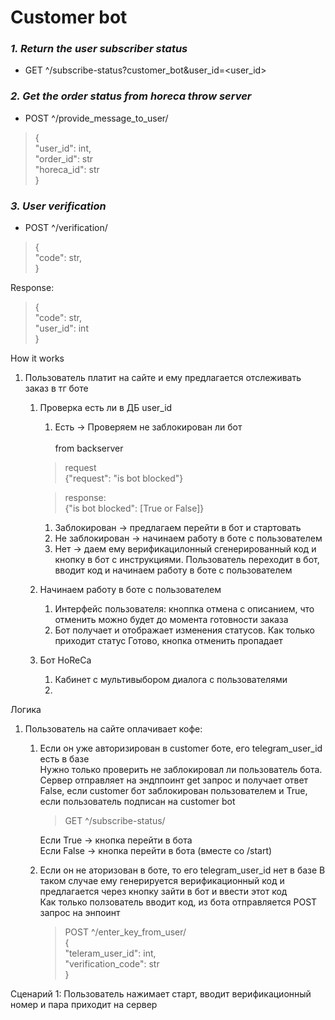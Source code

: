 # Customer bot

### *1. Return the user subscriber status*
- GET ^/subscribe-status?customer_bot&user_id=<user_id>

### *2. Get the order status from horeca throw server*
- POST ^/provide_message_to_user/
>{ \
> "user_id": int, \
> "order_id": str \
> "horeca_id": str \
> }

### *3. User verification*
- POST ^/verification/
>{ \
> "code": str, \
> }

Response:
> { \
> "code": str, \
> "user_id": int \
> }

How it works

1. Пользователь платит на сайте и ему предлагается отслеживать заказ в тг боте
   1. Проверка есть ли в ДБ user_id
      1. Есть -> Проверяем не заблокирован ли бот \
      \
      from backserver 
      > request \
      {"request": "is bot blocked"} 
      
      > response: \
      {"is bot blocked": [True or False]}

         1. Заблокирован -> предлагаем перейти в бот и стартовать
         2. Не заблокирован -> начинаем работу в боте с пользователем
         3. Нет -> даем ему верификацилонный сгенерированный код и кнопку в бот с инструкциями. Пользователь переходит 
      в бот, вводит код и начинаем работу в боте с пользователем
   
   3. Начинаем работу в боте с пользователем
      1. Интерфейс пользователя: кноппка отмена с описанием, что отменить можно будет до момента готовности заказа
      2. Бот получает и отображает изменения статусов. Как только приходит статус Готово, кнопка отменить пропадает

   4. Бот HoReCa
      1. Кабинет с мультивыбором диалога с пользователями
      2. 

Логика 
1) Пользователь на сайте оплачивает кофе:
   1) Если он уже авторизирован в customer боте, его telegram_user_id есть в базе  
      Нужно только проверить не заблокировал ли пользователь бота.   
      Сервер отправляет на эндппоинт get запрос и получает ответ False, если customer бот заблокирован пользователем и True, если пользователь подписан на customer bot  
      > GET ^/subscribe-status/

      Если True -> кнопка перейти в бота  
      Если False -> кнопка перейти в бота (вместе со /start)



   2) Если он не аторизован в боте, то его telegram_user_id нет в базе
      В таком случае ему генерируется верификационный код и предлагается через кнопку зайти в бот и ввести этот код  
      Как только ползователь вводит код, из бота отправляется POST запрос на энпоинт
      > POST ^/enter_key_from_user/  
      {  
      "teleram_user_id": int,  
      "verification_code": str  
      }
      

Сценарий 1:
Пользователь нажимает старт, вводит верификационный номер и пара приходит на сервер